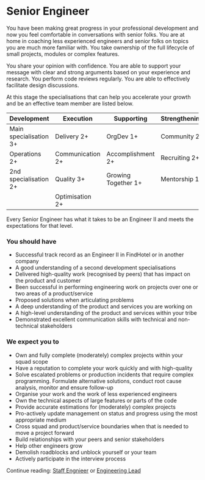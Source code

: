# Senior Engineer

You have been making great progress in your professional development and now you feel comfortable in conversations with senior folks. You are at home in coaching less experienced engineers and senior folks on topics you are much more familiar with. You take ownership of the full lifecycle of small projects, modules or complex features.

You share your opinion with confidence. You are able to support your message with clear and strong arguments based on your experience and research. You perform code reviews regularly. You are able to effectively facilitate design discussions.

At this stage the specialisations that can help you accelerate your growth and be an effective team member are listed below.

| Development | Execution | Supporting | Strengthening |
| --- | --- | --- | --- |
| Main specialisation 3+ | Delivery 2+ | OrgDev 1+ | Community 2+ |
| Operations 2+ | Communication 2+ | Accomplishment 2+ | Recruiting 2+ |
| 2nd specialisation 2+ | Quality 3+ | Growing Together 1+ | Mentorship 1+ |
| | Optimisation 2+ | | |

Every Senior Engineer has what it takes to be an Engineer II and meets the expectations for that level.

### You should have

- Successful track record as an Engineer II in FindHotel or in another company
- A good understanding of a second development specialisations
- Delivered high-quality work (recognised by peers) that has impact on the product and customer
- Been successful in performing engineering work on projects over one or two areas of a product/service
- Proposed solutions when articulating problems
- A deep understanding of the product and services you are working on
- A high-level understanding of the product and services within your tribe
- Demonstrated excellent communication skills with technical and non-technical stakeholders

### We expect you to

- Own and fully complete (moderately) complex projects within your squad scope
- Have a reputation to complete your work quickly and with high-quality
- Solve escalated problems or production incidents that require complex programming. Formulate alternative solutions, conduct root cause analysis, monitor and ensure follow-up
- Organise your work and the work of less experienced engineers
- Own the technical aspects of large features or parts of the code
- Provide accurate estimations for (moderately) complex projects
- Pro-actively update management on status and progress using the most appropriate medium
- Cross squad and product/service boundaries when that is needed to move a project forward
- Build relationships with your peers and senior stakeholders
- Help other engineers grow
- Demolish roadblocks and unblock yourself or your team
- Actively participate in the interview process

Continue reading: [Staff Engnieer](staff_engineer.md) or [Engineering Lead](engineering_lead.md)
